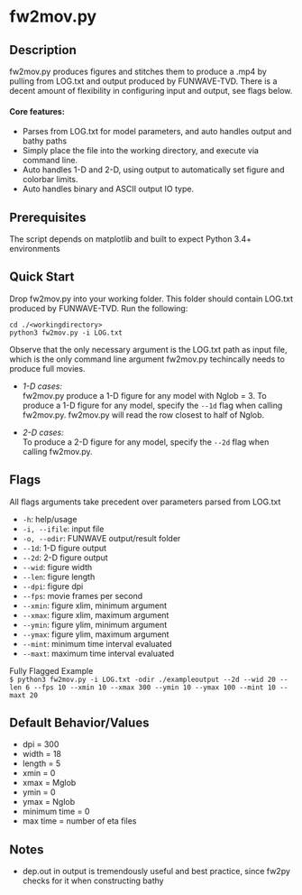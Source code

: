 # fw2mov.py
## Description
fw2mov.py produces figures and stitches them to produce a .mp4 by pulling from LOG.txt and output produced by FUNWAVE-TVD. 
There is a decent amount of flexibility in configuring input and output, see flags below. 
#### Core features:
- Parses from LOG.txt for model parameters, and auto handles output and bathy paths
- Simply place the file into the working directory, and execute via command line.
- Auto handles 1-D and 2-D, using output to automatically set figure and colorbar limits.
- Auto handles binary and ASCII output IO type.

## Prerequisites 
The script depends on matplotlib and built to expect Python 3.4+ environments

## Quick Start
Drop fw2mov.py into your working folder. 
This folder should contain LOG.txt produced by FUNWAVE-TVD.
Run the following:

```
cd ./<workingdirectory>
python3 fw2mov.py -i LOG.txt
```
Observe that the only necessary argument is the LOG.txt path as input file, which is the only command line argument fw2mov.py techincally needs to produce full movies.
- *1-D cases:* <br />
  fw2mov.py produce a 1-D figure for any model with Nglob = 3. To produce a 1-D figure for any model, specify the `--1d` flag when calling fw2mov.py. fw2mov.py will read the row closest to half of Nglob.

- *2-D cases:* <br />
  To produce a 2-D figure for any model, specify the `--2d` flag when calling fw2mov.py.

## Flags
All flags arguments take precedent over parameters parsed from LOG.txt
- `-h`: help/usage
- `-i, --ifile`: input file
- `-o, --odir`: FUNWAVE output/result folder
- `--1d`: 1-D figure output
- `--2d`: 2-D figure output
- `--wid`: figure width
- `--len`: figure length
- `--dpi`: figure dpi
- `--fps`: movie frames per second
- `--xmin`: figure xlim, minimum argument
- `--xmax`: figure xlim, maximum argument
- `--ymin`: figure ylim, minimum argument
- `--ymax`: figure ylim, maximum argument
- `--mint`: minimum time interval evaluated
- `--maxt`: maximum time interval evaluated

Fully Flagged Example<br />
`$ python3 fw2mov.py -i LOG.txt -odir ./exampleoutput --2d --wid 20 --len 6 --fps 10 --xmin 10 --xmax 300 --ymin 10 --ymax 100 --mint 10 --maxt 20`

## Default Behavior/Values
- dpi = 300
- width = 18
- length = 5
- xmin = 0
- xmax = Mglob
- ymin = 0
- ymax = Nglob
- minimum time = 0
- max time = number of eta files

## Notes
- dep.out in output is tremendously useful and best practice, since fw2py checks for it when constructing bathy
